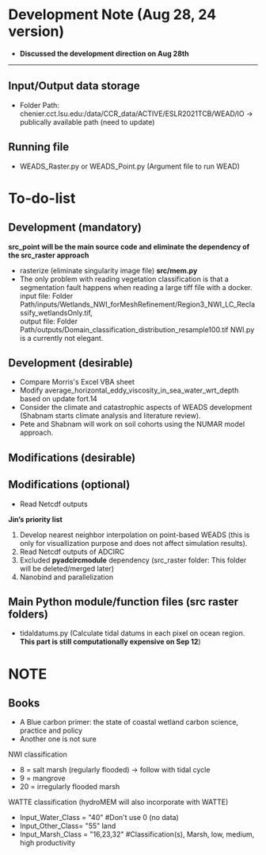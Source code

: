 # Development Note (Aug 28, 24 version)

-  **Discussed the development direction on Aug 28th**
---

## Input/Output data storage 
- Folder Path: chenier.cct.lsu.edu:/data/CCR_data/ACTIVE/ESLR2021TCB/WEAD/IO -> publically available path (need to update)

## Running file
- WEADS_Raster.py or WEADS_Point.py (Argument file to run WEAD)

# To-do-list

## Development (mandatory)
**src_point will be the main source code and eliminate the dependency of the src_raster approach**
  - rasterize (eliminate singularity image file)
**src/mem.py**
  - The only problem with reading vegetation classification is that a segmentation fault happens when reading a large tiff file with a docker.<br>input file: Folder Path/inputs/Wetlands_NWI_forMeshRefinement/Region3_NWI_LC_Reclassify_wetlandsOnly.tif,<br> output file: Folder Path/outputs/Domain_classification_distribution_resample100.tif NWI.py is a currently not elegant.
  
## Development (desirable)
- Compare Morris's Excel VBA sheet
- Modify average_horizontal_eddy_viscosity_in_sea_water_wrt_depth based on update fort.14
- Consider the climate and catastrophic aspects of WEADS development (Shabnam starts climate analysis and literature review).
- Pete and Shabnam will work on soil cohorts using the NUMAR model approach.

## Modifications (desirable)

## Modifications (optional)
- Read Netcdf outputs

**Jin’s priority list**

1. Develop nearest neighbor interpolation on point-based WEADS (this is only for visuallization purpose and does not affect simulation results).
2. Read Netcdf outputs of ADCIRC
3. Excluded **pyadcircmodule** dependency (src_raster folder: This folder will be deleted/merged later)
4. Nanobind and parallelization

## Main Python module/function files (src raster folders)
- tidaldatums.py (Calculate tidal datums in each pixel on ocean region. **This part is still computationally expensive on Sep 12**)
  

# NOTE

## Books
- A Blue carbon primer: the state of coastal wetland carbon science, practice and policy
- Another one is not sure

  
NWI classification
- 8 = salt marsh (regularly flooded) -> follow with tidal cycle
- 9 = mangrove
- 20 = irregularly flooded marsh

WATTE classification (hydroMEM will also incorporate with WATTE)
- Input_Water_Class = "40" #Don't use 0 (no data)
- Input_Other_Class= "55" land
- Input_Marsh_Class = "16,23,32" #Classification(s), Marsh, low, medium, high productivity



